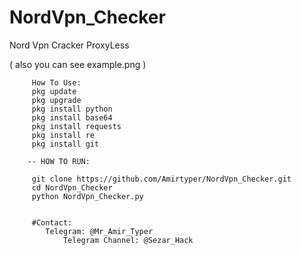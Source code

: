 # NordVpn_Checker


Nord Vpn Cracker ProxyLess

(
also you can see example.png
		 )
		 
		 
		 How To Use:
		 pkg update
		 pkg upgrade
		 pkg install python
		 pkg install base64
		 pkg install requests
		 pkg install re
		 pkg install git
		 
		-- HOW TO RUN:
		 
		 git clone https://github.com/Amirtyper/NordVpn_Checker.git
		 cd NordVpn_Checker
		 python NordVpn_Checker.py
		 
		 
		 #Contact:
			Telegram: @Mr_Amir_Typer
				Telegram Channel: @Sezar_Hack
		 
